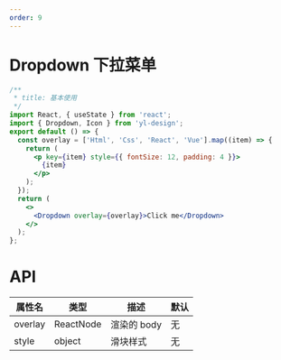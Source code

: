 ```yaml
---
order: 9
---
```


# Dropdown 下拉菜单

```jsx
/**
 * title: 基本使用
 */
import React, { useState } from 'react';
import { Dropdown, Icon } from 'yl-design';
export default () => {
  const overlay = ['Html', 'Css', 'React', 'Vue'].map((item) => {
    return (
      <p key={item} style={{ fontSize: 12, padding: 4 }}>
        {item}
      </p>
    );
  });
  return (
    <>
      <Dropdown overlay={overlay}>Click me</Dropdown>
    </>
  );
};
```

# API

| **属性名** | **类型**  | **描述**    | **默认** |
| ---------- | --------- | ----------- | -------- |
| overlay    | ReactNode | 渲染的 body | 无       |
| style      | object    | 滑块样式    | 无       |
